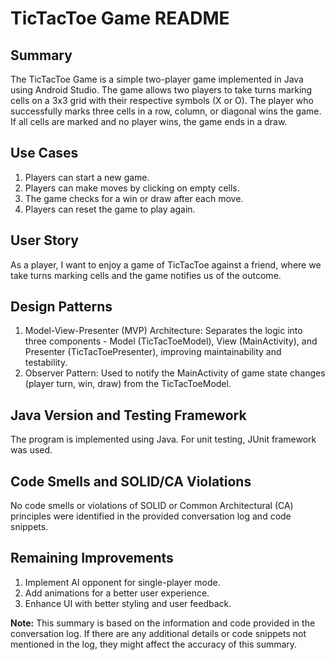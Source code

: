 # TicTacToe Game README

## Summary

The TicTacToe Game is a simple two-player game implemented in Java using Android Studio. The game allows two players to take turns marking cells on a 3x3 grid with their respective symbols (X or O). The player who successfully marks three cells in a row, column, or diagonal wins the game. If all cells are marked and no player wins, the game ends in a draw.

## Use Cases

1. Players can start a new game.
2. Players can make moves by clicking on empty cells.
3. The game checks for a win or draw after each move.
4. Players can reset the game to play again.

## User Story

As a player, I want to enjoy a game of TicTacToe against a friend, where we take turns marking cells and the game notifies us of the outcome.

## Design Patterns

1. Model-View-Presenter (MVP) Architecture: Separates the logic into three components - Model (TicTacToeModel), View (MainActivity), and Presenter (TicTacToePresenter), improving maintainability and testability.
2. Observer Pattern: Used to notify the MainActivity of game state changes (player turn, win, draw) from the TicTacToeModel.

## Java Version and Testing Framework

The program is implemented using Java. For unit testing, JUnit framework was used.

## Code Smells and SOLID/CA Violations

No code smells or violations of SOLID or Common Architectural (CA) principles were identified in the provided conversation log and code snippets.

## Remaining Improvements

1. Implement AI opponent for single-player mode.
2. Add animations for a better user experience.
3. Enhance UI with better styling and user feedback.

**Note:** This summary is based on the information and code provided in the conversation log. If there are any additional details or code snippets not mentioned in the log, they might affect the accuracy of this summary.
